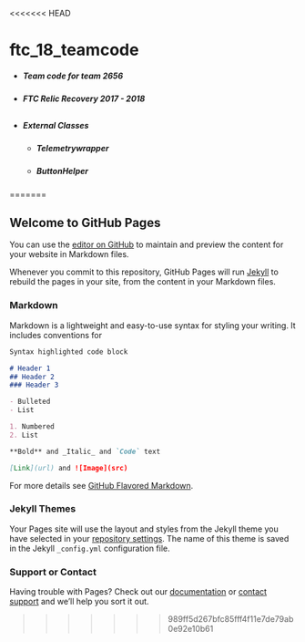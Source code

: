 <<<<<<< HEAD
# ftc_18_teamcode

- ##### Team code for team 2656

- ##### FTC Relic Recovery 2017 - 2018

  ##### 

## <cc>

- ##### External Classes

  - ##### Telemetrywrapper

  - ##### ButtonHelper

=======
## Welcome to GitHub Pages

You can use the [editor on GitHub](https://github.com/Martin-Gong/ftc_18_teamcode/edit/master/README.md) to maintain and preview the content for your website in Markdown files.

Whenever you commit to this repository, GitHub Pages will run [Jekyll](https://jekyllrb.com/) to rebuild the pages in your site, from the content in your Markdown files.

### Markdown

Markdown is a lightweight and easy-to-use syntax for styling your writing. It includes conventions for

```markdown
Syntax highlighted code block

# Header 1
## Header 2
### Header 3

- Bulleted
- List

1. Numbered
2. List

**Bold** and _Italic_ and `Code` text

[Link](url) and ![Image](src)
```

For more details see [GitHub Flavored Markdown](https://guides.github.com/features/mastering-markdown/).

### Jekyll Themes

Your Pages site will use the layout and styles from the Jekyll theme you have selected in your [repository settings](https://github.com/Martin-Gong/ftc_18_teamcode/settings). The name of this theme is saved in the Jekyll `_config.yml` configuration file.

### Support or Contact

Having trouble with Pages? Check out our [documentation](https://help.github.com/categories/github-pages-basics/) or [contact support](https://github.com/contact) and we’ll help you sort it out.
>>>>>>> 989ff5d267bfc85fff4f11e7de79ab0e92e10b61

